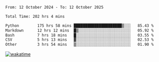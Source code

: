 <!--START_SECTION:waka-->

```txt
From: 12 October 2024 - To: 12 October 2025

Total Time: 202 hrs 4 mins

Python        175 hrs 58 mins █████████████████████▒░░░   85.43 %
Markdown      12 hrs 12 mins  █▒░░░░░░░░░░░░░░░░░░░░░░░   05.92 %
Bash          7 hrs 18 mins   █░░░░░░░░░░░░░░░░░░░░░░░░   03.55 %
CSV           5 hrs 13 mins   ▓░░░░░░░░░░░░░░░░░░░░░░░░   02.53 %
Other         3 hrs 54 mins   ▒░░░░░░░░░░░░░░░░░░░░░░░░   01.90 %
```

<!--END_SECTION:waka-->
[![wakatime](https://wakatime.com/badge/user/5f89a63a-5294-4958-ad30-2b3455e63f2a.svg)](https://wakatime.com/@5f89a63a-5294-4958-ad30-2b3455e63f2a)
